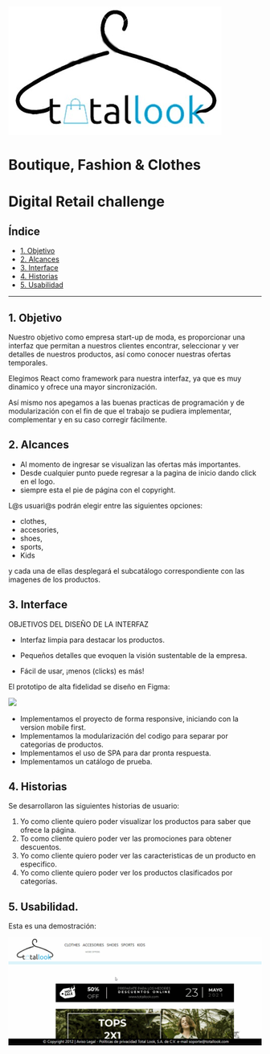 ![logo de la marca](/total_look/src/assets/logoreadme.jpg) 

# Boutique, Fashion & Clothes 
# Digital Retail challenge

## Índice

* [1. Objetivo](#1-objetivo)
* [2. Alcances](#2-alcances)
* [3. Interface](#3-Interface)
* [4. Historias](#4-Historias)
* [5. Usabilidad](#5-Usabilidad)
***

## 1. Objetivo

Nuestro objetivo como empresa start-up de moda, es proporcionar una interfaz que permitan a nuestros clientes encontrar, seleccionar y ver detalles de nuestros productos, así como conocer nuestras ofertas temporales.

Elegimos React como framework para nuestra interfaz, ya que es muy dinamico y ofrece una mayor sincronización.

Así mismo nos apegamos a las buenas practicas de programación y de modularización con el fin de que el trabajo se pudiera implementar, complementar y en su caso corregir fácilmente.

## 2. Alcances

  * Al momento de ingresar se visualizan las ofertas más importantes.
  * Desde cualquier punto puede regresar a la pagina de inicio dando click en el logo.
  * siempre esta el pie de página con el copyright.
 
L@s usuari@s podrán elegir entre las siguientes opciones:  

  * clothes, 
  * accesories, 
  * shoes,
  * sports,
  * Kids
  
y cada una de ellas desplegará el subcatálogo correspondiente con las imagenes de los productos.

## 3. Interface

OBJETIVOS DEL DISEÑO DE LA INTERFAZ

 - Interfaz limpia para destacar los productos.

 - Pequeños detalles que evoquen  la visión sustentable de la empresa.

 - Fácil de usar, ¡menos (clicks) es más!

El prototipo de alta fidelidad se diseño en Figma:

![](/src/assets/prototype.jpg)

* Implementamos el proyecto de forma responsive, iniciando con la version mobile first.
* Implementamos la modularización del codigo para separar por categorias de productos.
* Implementamos el uso de SPA para dar pronta respuesta.
* Implementamos un catálogo de prueba.

## 4. Historias   

Se desarrollaron las siguientes historias de usuario:

1. Yo como cliente quiero poder visualizar los productos para saber que ofrece la página.
2. To como cliente quiero poder ver las promociones para obtener descuentos.
3. Yo como cliente quiero poder ver las caracteristicas de un producto en especifico.
4. Yo como cliente quiero poder ver los productos clasificados por categorías.

## 5. Usabilidad.

Esta es una demostración:

![demo](/total_look/src/assets/demo.gif)

